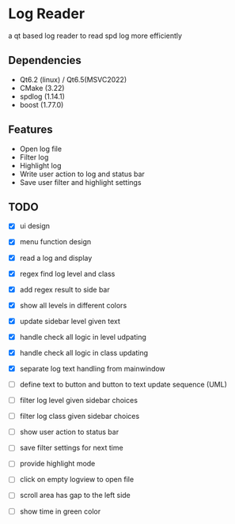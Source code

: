 # Log Reader
a qt based log reader to read spd log more efficiently

## Dependencies
- Qt6.2 (linux) / Qt6.5(MSVC2022)
- CMake (3.22)
- spdlog (1.14.1)
- boost (1.77.0)

## Features
- Open log file
- Filter log
- Highlight log
- Write user action to log and status bar
- Save user filter and highlight settings

## TODO
- [x] ui design
- [x] menu function design
- [x] read a log and display
- [x] regex find log level and class
- [x] add regex result to side bar
- [x] show all levels in different colors
- [x] update sidebar level given text
- [x] handle check all logic in level udpating
- [x] handle check all logic in class updating
- [x] separate log text handling from mainwindow
- [ ] define text to button and button to text update sequence (UML)
- [ ] filter log level given sidebar choices
- [ ] filter log class given sidebar choices
- [ ] show user action to status bar
- [ ] save filter settings for next time
- [ ] provide highlight mode
- [ ] click on empty logview to open file
- [ ] scroll area has gap to the left side
- [ ] show time in green color



